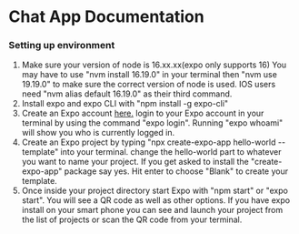<h1>Chat App Documentation</h1>

<h3>Setting up environment</h3>
<ol>
  <li>
    Make sure your version of node is 16.xx.xx(expo only supports 16)
    You may have to use "nvm install 16.19.0" in your terminal then "nvm use 19.19.0" to make sure the correct version of node is used. IOS users need "nvm alias default 16.19.0" as their third command.
  </li>
  <li>
    Install expo and expo CLI with "npm install -g expo-cli"
  </li>
  <li>
    Create an Expo account <a href="https://expo.dev/">here.</a> login to your Expo account in your terminal by using the command "expo login". Running "expo whoami" will show you who is currently logged in.
  </li>
  <li>
    Create an Expo project by typing "npx create-expo-app hello-world --template" into your terminal. change the hello-world part to whatever you want to name your project. If you get asked to install the "create-expo-app" package say yes. Hit enter to choose "Blank" to create your template.
  </li>
  <li>
    Once inside your project directory start Expo with "npm start" or "expo start". You will see a QR code as well as other options. If you have expo install on your smart phone you can see and launch your project from the list of projects or scan the QR code from your terminal.
  </li>
</ol>